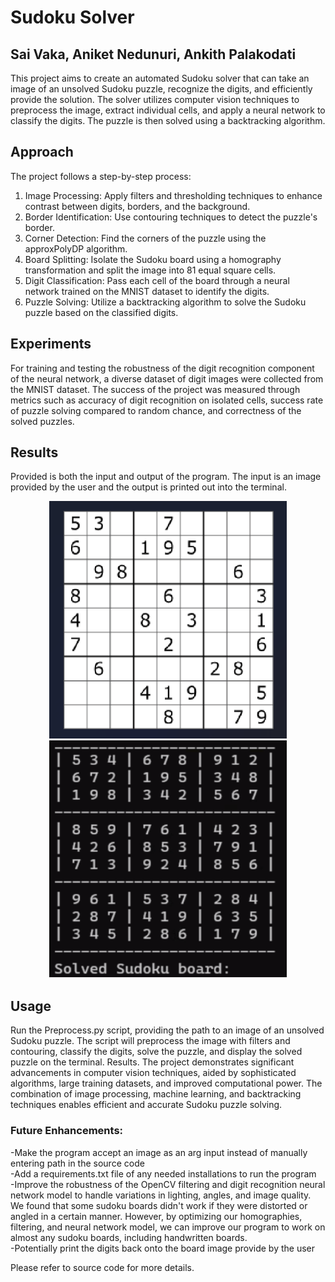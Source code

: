 # Sudoku Solver
## Sai Vaka, Aniket Nedunuri, Ankith Palakodati
This project aims to create an automated Sudoku solver that can take an image of an unsolved Sudoku puzzle, recognize the digits, and efficiently provide the solution. The solver utilizes computer vision techniques to preprocess the image, extract individual cells, and apply a neural network to classify the digits. The puzzle is then solved using a backtracking algorithm.

## Approach
The project follows a step-by-step process:
1. Image Processing: Apply filters and thresholding techniques to enhance contrast between digits, borders, and the background.
2. Border Identification: Use contouring techniques to detect the puzzle's border.
3. Corner Detection: Find the corners of the puzzle using the approxPolyDP algorithm.
4. Board Splitting: Isolate the Sudoku board using a homography transformation and split the image into 81 equal square cells.
5. Digit Classification: Pass each cell of the board through a neural network trained on the MNIST dataset to identify the digits.
6. Puzzle Solving: Utilize a backtracking algorithm to solve the Sudoku puzzle based on the classified digits.


## Experiments
For training and testing the robustness of the digit recognition component of the neural network, a diverse dataset of digit images were collected from the MNIST dataset. The success of the project was measured through metrics such as accuracy of digit recognition on isolated cells, success rate of puzzle solving compared to random chance, and correctness of the solved puzzles.

## Results
Provided is both the input and output of the program. The input is an image provided by the user and the output is printed out into the terminal.
<p align="center">
   <img src="https://github.com/saivaka/OpenCV-Sudoku-Solver/blob/main/Results/Before.png" alt="Input" width="380" height="380"/>
   <img src="https://github.com/saivaka/OpenCV-Sudoku-Solver/blob/main/Results/After.png" alt="Output" width="380" height="380"/>
</p>

## Usage
Run the Preprocess.py script, providing the path to an image of an unsolved Sudoku puzzle. The script will preprocess the image with filters and contouring, classify the digits, solve the puzzle, and display the solved puzzle on the terminal. Results. The project demonstrates significant advancements in computer vision techniques, aided by sophisticated algorithms, large training datasets, and improved computational power. The combination of image processing, machine learning, and backtracking techniques enables efficient and accurate Sudoku puzzle solving.

### Future Enhancements:
-Make the program accept an image as an arg input instead of manually entering path in the source code   
-Add a requirements.txt file of any needed installations to run the program    
-Improve the robustness of the OpenCV filtering and digit recognition neural network model to handle variations in lighting, angles, and image quality. We found that some sudoku boards didn't work if they were distorted or angled in a certain manner. However, by optimizing our homographies, filtering, and neural network model, we can improve our program to work on almost any sudoku boards, including handwritten boards.      
-Potentially print the digits back onto the board image provide by the user    

Please refer to source code for more details.
